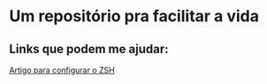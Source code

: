 # Um repositório pra facilitar a vida

## Links que podem me ajudar:
[Artigo para configurar o ZSH](https://blog.rocketseat.com.br/terminal-com-oh-my-zsh-spaceship-dracula-e-mais/)
